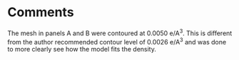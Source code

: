 # Comments

The mesh in panels A and B were contoured at 0.0050 e/A<sup>3</sup>. This is different from the author recommended 
contour level of 0.0026 e/A<sup>3</sup> and was done to more clearly see how the model fits the density. 
